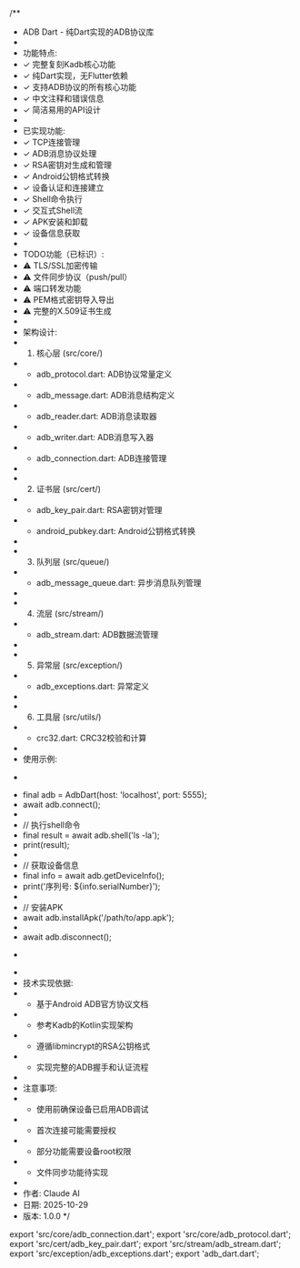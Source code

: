 /**
 * ADB Dart - 纯Dart实现的ADB协议库
 *
 * 功能特点:
 * ✓ 完整复刻Kadb核心功能
 * ✓ 纯Dart实现，无Flutter依赖
 * ✓ 支持ADB协议的所有核心功能
 * ✓ 中文注释和错误信息
 * ✓ 简洁易用的API设计
 *
 * 已实现功能:
 * ✓ TCP连接管理
 * ✓ ADB消息协议处理
 * ✓ RSA密钥对生成和管理
 * ✓ Android公钥格式转换
 * ✓ 设备认证和连接建立
 * ✓ Shell命令执行
 * ✓ 交互式Shell流
 * ✓ APK安装和卸载
 * ✓ 设备信息获取
 *
 * TODO功能（已标识）:
 * ⚠ TLS/SSL加密传输
 * ⚠ 文件同步协议（push/pull）
 * ⚠ 端口转发功能
 * ⚠ PEM格式密钥导入导出
 * ⚠ 完整的X.509证书生成
 *
 * 架构设计:
 * 1. 核心层 (src/core/)
 *    - adb_protocol.dart: ADB协议常量定义
 *    - adb_message.dart: ADB消息结构定义
 *    - adb_reader.dart: ADB消息读取器
 *    - adb_writer.dart: ADB消息写入器
 *    - adb_connection.dart: ADB连接管理
 *
 * 2. 证书层 (src/cert/)
 *    - adb_key_pair.dart: RSA密钥对管理
 *    - android_pubkey.dart: Android公钥格式转换
 *
 * 3. 队列层 (src/queue/)
 *    - adb_message_queue.dart: 异步消息队列管理
 *
 * 4. 流层 (src/stream/)
 *    - adb_stream.dart: ADB数据流管理
 *
 * 5. 异常层 (src/exception/)
 *    - adb_exceptions.dart: 异常定义
 *
 * 6. 工具层 (src/utils/)
 *    - crc32.dart: CRC32校验和计算
 *
 * 使用示例:
 * ```dart
 * final adb = AdbDart(host: 'localhost', port: 5555);
 * await adb.connect();
 *
 * // 执行shell命令
 * final result = await adb.shell('ls -la');
 * print(result);
 *
 * // 获取设备信息
 * final info = await adb.getDeviceInfo();
 * print('序列号: ${info.serialNumber}');
 *
 * // 安装APK
 * await adb.installApk('/path/to/app.apk');
 *
 * await adb.disconnect();
 * ```
 *
 * 技术实现依据:
 * - 基于Android ADB官方协议文档
 * - 参考Kadb的Kotlin实现架构
 * - 遵循libmincrypt的RSA公钥格式
 * - 实现完整的ADB握手和认证流程
 *
 * 注意事项:
 * - 使用前确保设备已启用ADB调试
 * - 首次连接可能需要授权
 * - 部分功能需要设备root权限
 * - 文件同步功能待实现
 *
 * 作者: Claude AI
 * 日期: 2025-10-29
 * 版本: 1.0.0
 */

export 'src/core/adb_connection.dart';
export 'src/core/adb_protocol.dart';
export 'src/cert/adb_key_pair.dart';
export 'src/stream/adb_stream.dart';
export 'src/exception/adb_exceptions.dart';
export 'adb_dart.dart';